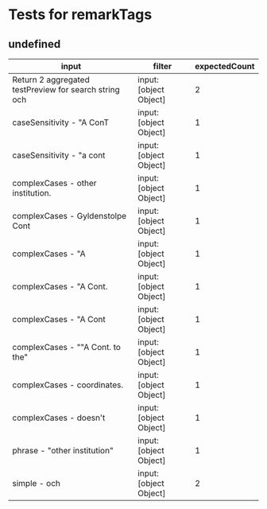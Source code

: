 # Tests for remarkTags

## undefined

| input                                                 | filter                 | expectedCount |
| ----------------------------------------------------- | ---------------------- | ------------- |
| Return 2 aggregated testPreview for search string och | input: [object Object] | 2             |
| caseSensitivity - "A ConT                             | input: [object Object] | 1             |
| caseSensitivity - "a cont                             | input: [object Object] | 1             |
| complexCases - other institution.                     | input: [object Object] | 1             |
| complexCases - Gyldenstolpe Cont                      | input: [object Object] | 1             |
| complexCases - "A                                     | input: [object Object] | 1             |
| complexCases - "A Cont.                               | input: [object Object] | 1             |
| complexCases - "A Cont                                | input: [object Object] | 1             |
| complexCases - ""A Cont. to the"                      | input: [object Object] | 1             |
| complexCases - coordinates.                           | input: [object Object] | 1             |
| complexCases - doesn't                                | input: [object Object] | 1             |
| phrase - "other institution"                          | input: [object Object] | 1             |
| simple - och                                          | input: [object Object] | 2             |